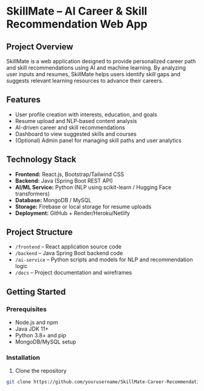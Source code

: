 # SkillMate – AI Career & Skill Recommendation Web App

## Project Overview
SkillMate is a web application designed to provide personalized career path and skill recommendations using AI and machine learning. By analyzing user inputs and resumes, SkillMate helps users identify skill gaps and suggests relevant learning resources to advance their careers.

## Features
- User profile creation with interests, education, and goals
- Resume upload and NLP-based content analysis
- AI-driven career and skill recommendations
- Dashboard to view suggested skills and courses
- (Optional) Admin panel for managing skill paths and user analytics

## Technology Stack
- **Frontend:** React.js, Bootstrap/Tailwind CSS  
- **Backend:** Java (Spring Boot REST API)  
- **AI/ML Service:** Python (NLP using scikit-learn / Hugging Face transformers)  
- **Database:** MongoDB / MySQL  
- **Storage:** Firebase or local storage for resume uploads  
- **Deployment:** GitHub + Render/Heroku/Netlify

## Project Structure
- `/frontend` – React application source code  
- `/backend` – Java Spring Boot backend code  
- `/ai-service` – Python scripts and models for NLP and recommendation logic  
- `/docs` – Project documentation and wireframes

## Getting Started

### Prerequisites
- Node.js and npm  
- Java JDK 11+  
- Python 3.8+ and pip  
- MongoDB/MySQL setup  

### Installation
1. Clone the repository  
```bash
git clone https://github.com/yourusername/SkillMate-Career-Recommendation.git
